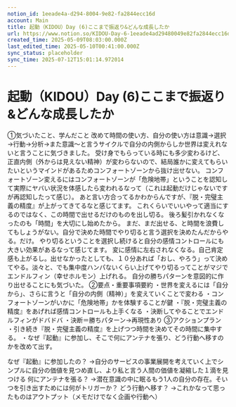```yaml
---
notion_id: 1eeade4a-d294-8004-9e82-fa2844ecc16d
account: Main
title: 起動（KIDOU）Day (6)ここまで振返り&どんな成長したか
url: https://www.notion.so/KIDOU-Day-6-1eeade4ad29480049e82fa2844ecc16d
created_time: 2025-05-09T08:03:00.000Z
last_edited_time: 2025-05-10T00:41:00.000Z
sync_status: placeholder
sync_time: 2025-07-12T15:01:14.972014
---
```

# 起動（KIDOU）Day (6)ここまで振返り&どんな成長したか

①気づいたこと、学んだこと
改めて時間の使い方、自分の使い方は意識→選択→行動→分析→また意識〜と言うサイクルで自分の内側からしか世界は変えれないと言うことに気づきました。
受け身でもらっている時にも多少変わるけど、正直内側（外からは見えない精神）が変わらないので、結局誰かに変えてもらいたいというマインドがあるためコンフォートゾーンから抜け出せない。
コンフォートゾーン変えるにはコンフォートゾーンが「危険地帯」ということを認知して実際にヤバい状況を体感したら変われるなって（これは起動だけじゃないですが再認知したって感じ）。
あと言い方合ってるかわからんですが、『脱・完璧主義の精度』が上がってきてるなと感じてます。
これくらいでいいやって適当にするのではなく、この時間で出せるだけのものを出し切る。
後ろ髪引かれなくなったのも「時間」を大切にし始めたから。
まだ、まだ出せる、と時間を浪費してもしょうがない。自分で決めた時間でやり切ると言う選択を決めたんだからやる。だけ。
やり切るということを選択し続けると自分の感情コントロールにも大きい効果があるなって感じてます。
変に感情に左右されなくなる。自己肯定感も上がるし。出せなかったとしても、１０分あれば「おし、やろう」って決めてやる。淡々と、でも集中度ハンパないくらい上げてやり切るってことがマジでエンドルフィン（幸せホルモン）上げれる。
自分の勝ちパターンを意図的に作り出せることにも気づいた。
②要点・重要事項要約
・世界を変えるには「自分から」、さらに言うと「自分の内側（精神）」を変えていくことで変わる
・コンフォートゾーンがいかに「危険地帯」かを体験することが鍵
・『脱・完璧主義の精度』をあげれば感情コントロールも上手くなる
・決断してやることでエンドルフィンがドバドバ
・決断＝勝ちパターン→再現性あり
③アクションプラン
・引き続き『脱・完璧主義の精度』を上げつつ時間を決めてその時間に集中する。
・なぜ『起動』に参加し、そこで何にアンテナを張り、どう行動へ移すのかを改めて出す。

なぜ『起動』に参加したの？
→自分のサービスの事業展開を考えていく上でシンプルに自分の価値を見つめ直し、より私と言う人間の価値を凝縮した１滴を見つける
何にアンテナを張る？
→潜在意識の中に眠るもう1人の自分の存在。そいつを引き出すためには何がトリガーか？
どう行動へ移す？
→これかなって思ったものはアウトプット（メモだけでなく企画や行動へ）